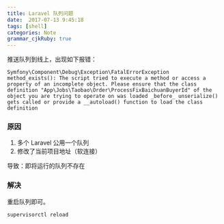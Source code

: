 ```yaml
---
title: Laravel 队列问题
date:  2017-07-13 9:45:18
tags: [shell]
categories: Note
grammar_cjkRuby: true
---
```


推送队列到线上，出现如下报错：

````
Symfony\Component\Debug\Exception\FatalErrorException
method_exists(): The script tried to execute a method or access a property of an incomplete object. Please ensure that the class definition "App\Jobs\Taobao\Order\ProcessFixBaichuanBuyerId" of the object you are trying to operate on was loaded _before_ unserialize() gets called or provide a __autoload() function to load the class definition
````

### 原因
1. 多个 Laravel 公用一个队列
2. 修改了当前项目地址（软连接）

导致：即将运行的队列不存在

### 解决
重启队列即可。

````shell
supervisorctl reload
````